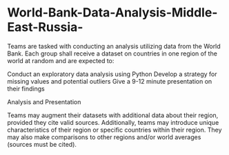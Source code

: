 # World-Bank-Data-Analysis-Middle-East-Russia-

Teams are tasked with conducting an analysis utilizing data from the World Bank. Each group shall receive a dataset on countries in one region of the world at random and are expected to:

Conduct an exploratory data analysis using Python
Develop a strategy for missing values and potential outliers
Give a 9-12 minute presentation on their findings
 

Analysis and Presentation

Teams may augment their datasets with additional data about their region, provided they cite valid sources. Additionally, teams may introduce unique characteristics of their region or specific countries within their region. They may also make comparisons to other regions and/or world averages (sources must be cited).
